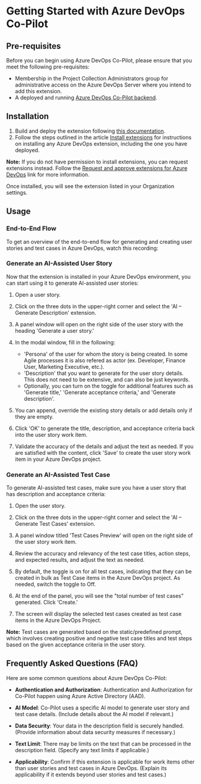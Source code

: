 # Getting Started with Azure DevOps Co-Pilot

## Pre-requisites

Before you can begin using Azure DevOps Co-Pilot, please ensure that you meet the following pre-requisites:

- Membership in the Project Collection Administrators group for administrative access on the Azure DevOps Server where you intend to add this extension.
- A deployed and running [Azure DevOps Co-Pilot backend](/infra).

## Installation

1. Build and deploy the extension following [this documentation](/azdo).
2. Follow the steps outlined in the article [Install extensions](https://learn.microsoft.com/en-us/azure/devops/marketplace/install-extension?view=azure-devops&tabs=browser) for instructions on installing any Azure DevOps extension, including the one you have deployed.

**Note:** If you do not have permission to install extensions, you can request extensions instead. Follow the [Request and approve extensions for Azure DevOps](https://learn.microsoft.com/en-us/azure/devops/marketplace/request-extensions?toc=%2Fazure%2Fdevops%2Fmarketplace-extensibility%2Ftoc.json&view=azure-devops) link for more information.

Once installed, you will see the extension listed in your Organization settings.

## Usage

### End-to-End Flow

To get an overview of the end-to-end flow for generating and creating user stories and test cases in Azure DevOps, watch this recording: 

### Generate an AI-Assisted User Story

Now that the extension is installed in your Azure DevOps environment, you can start using it to generate AI-assisted user stories:

1. Open a user story.
2. Click on the three dots in the upper-right corner and select the 'AI – Generate Description' extension.

3. A panel window will open on the right side of the user story with the heading 'Generate a user story.'

4. In the modal window, fill in the following:
   - 'Persona' of the user for whom the story is being created. In some Agile processes it is also refered as actor (ex. Developer, Finance User, Marketing Executive, etc.).
   - 'Description' that you want to generate for the user story details. This does not need to be extensive, and can also be just keywords.
   - Optionally, you can turn on the toggle for additional features such as 'Generate title,' 'Generate acceptance criteria,' and 'Generate description'.
   
5. You can append, override the existing story details or add details only if they are empty.

6. Click 'OK' to generate the title, description, and acceptance criteria back into the user story work item.

7. Validate the accuracy of the details and adjust the text as needed. If you are satisfied with the content, click 'Save' to create the user story work item in your Azure DevOps project.

### Generate an AI-Assisted Test Case

To generate AI-assisted test cases, make sure you have a user story that has description and acceptance criteria:

1. Open the user story.
2. Click on the three dots in the upper-right corner and select the 'AI – Generate Test Cases' extension.

3. A panel window titled 'Test Cases Preview' will open on the right side of the user story work item.

4. Review the accuracy and relevancy of the test case titles, action steps, and expected results, and adjust the text as needed.

5. By default, the toggle is on for all test cases, indicating that they can be created in bulk as Test Case items in the Azure DevOps project. As needed, switch the toggle to Off.

6. At the end of the panel, you will see the "total number of test cases" generated. Click 'Create.'

7. The screen will display the selected test cases created as test case items in the Azure DevOps Project.

**Note:** Test cases are generated based on the static/predefined prompt, which involves creating positive and negative test case titles and test steps based on the given acceptance criteria in the user story.

## Frequently Asked Questions (FAQ)

Here are some common questions about Azure DevOps Co-Pilot:

- **Authentication and Authorization**: Authentication and Authorization for Co-Pilot happen using Azure Active Directory (AAD).

- **AI Model**: Co-Pilot uses a specific AI model to generate user story and test case details. (Include details about the AI model if relevant.)

- **Data Security**: Your data in the description field is securely handled. (Provide information about data security measures if necessary.)

- **Text Limit**: There may be limits on the text that can be processed in the description field. (Specify any text limits if applicable.)

- **Applicability**: Confirm if this extension is applicable for work items other than user stories and test cases in Azure DevOps. (Explain its applicability if it extends beyond user stories and test cases.)
